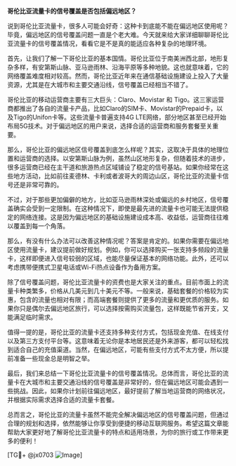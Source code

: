 **哥伦比亚流量卡的信号覆盖是否包括偏远地区？**

说到哥伦比亚流量卡，很多人可能会好奇：这种卡到底能不能在偏远地区使用呢？毕竟，偏远地区的信号覆盖问题一直是个老大难。今天就来给大家详细聊聊哥伦比亚流量卡的信号覆盖情况，看看它是不是真的能适应各种复杂的地理环境。

首先，让我们了解一下哥伦比亚的基本国情。哥伦比亚位于南美洲西北部，地形复杂多样，有安第斯山脉、亚马逊雨林、沿海平原等多种地貌。这也就意味着，它的网络覆盖难度相对较高。然而，哥伦比亚近年来在通信基础设施建设上投入了大量资源，尤其是在大城市和主要交通沿线，信号覆盖已经相当不错了。

哥伦比亚的移动运营商主要有三大巨头：Claro、Movistar 和 Tigo。这三家运营商都推出了各自的流量卡产品，比如Claro的SIM卡、Movistar的Prepaid卡，以及Tigo的Unifon卡等。这些流量卡普遍支持4G LTE网络，部分地区甚至已经开始布局5G技术。对于偏远地区的用户来说，选择合适的运营商和服务套餐至关重要。

那么，哥伦比亚的偏远地区信号覆盖到底怎么样呢？其实，这取决于具体的地理位置和运营商的选择。以安第斯山脉为例，虽然山区地形复杂，但随着技术的进步，很多运营商已经在主干道和旅游热点区域铺设了稳定的信号基站。如果你经常在这些地方活动，比如前往麦德林、卡利或者波哥大的周边山区，哥伦比亚的流量卡信号还是非常可靠的。

不过，对于那些更加偏僻的地方，比如亚马逊雨林深处或偏远的乡村地区，信号覆盖确实会受到一定限制。在这种情况下，即使是最先进的流量卡也可能无法提供稳定的网络连接。这是因为偏远地区的基础设施建设成本高、收益低，运营商往往难以覆盖到每一个角落。

那么，有没有什么办法可以改善这种情况呢？答案是肯定的。如果你需要在偏远地区使用流量卡，建议提前做好规划。例如，你可以选择购买一张支持多频段的流量卡，这样即便进入信号较弱的区域，也能尽量保证基本的网络功能。此外，还可以考虑携带便携式卫星电话或Wi-Fi热点设备作为备用方案。

除了信号覆盖问题，哥伦比亚流量卡的资费也是大家关注的重点。目前市面上的流量卡种类繁多，价格从几美元到几十美元不等。一般来说，基础套餐的价格较为实惠，包含的流量也相对有限；而高端套餐则提供了更多的流量和更优质的服务。如果你只是偶尔去偏远地区旅行，可以选择按需购买流量包，这样既能节省开支，又能满足临时需求。

值得一提的是，哥伦比亚的流量卡还支持多种支付方式，包括现金充值、在线支付以及第三方支付平台等。这意味着无论你是本地居民还是外来游客，都可以轻松找到适合自己的充值渠道。当然，在偏远地区，可能有些支付方式不太方便，所以提前准备一些现金总是明智之举。

最后，我们来总结一下哥伦比亚流量卡的信号覆盖情况。总体而言，哥伦比亚的流量卡在大城市和主要交通沿线的信号覆盖是非常好的，但在偏远地区可能会遇到一些挑战。因此，如果你计划前往偏远地区，最好提前了解当地运营商的网络状况，并根据实际需求选择合适的流量卡套餐。

总而言之，哥伦比亚的流量卡虽然不能完全解决偏远地区的信号覆盖问题，但通过合理的规划和选择，依然能够让你享受到便捷的移动互联网服务。希望这篇文章能帮助大家更好地了解哥伦比亚流量卡的特点和适用场景，为你的旅行或工作带来更多的便利！

[TG💪+ @jx0703 ![Image](https://github.com/user-attachments/assets/dbca1d08-cadb-493c-b0ec-ad6f7a83f270)]